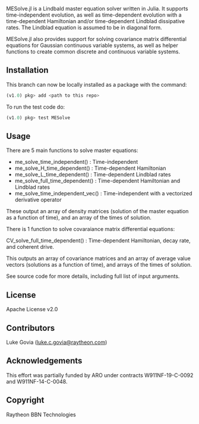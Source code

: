MESolve.jl is a Lindbald master equation solver written in Julia. It supports time-independent evolution, as well as time-dependent evolution with a time-dependent Hamiltonian and/or time-dependent Lindblad dissipative rates. The Lindblad equation is assumed to be in diagonal form.

MESolve.jl also provides support for solving covariance matrix differential equations for Gaussian continuous variable systems, as well as helper functions to create common discrete and continuous variable systems.


## Installation
This branch can now be locally installed as a package with the command:
```julia
(v1.0) pkg> add <path to this repo>
```

To run the test code do:
```julia
(v1.0) pkg> test MESolve
```

## Usage
There are 5 main functions to solve master equations:

* me_solve_time_independent() : Time-independent
* me_solve_H_time_dependent() : Time-dependent Hamiltonian
* me_solve_L_time_dependent() : Time-dependent Lindblad rates
* me_solve_full_time_dependent() : Time-dependent Hamiltonian and Lindblad rates
* me_solve_time_independent_vec() : Time-independent with a vectorized derivative operator

These output an array of density matrices (solution of the master equation as a function of time), and an array of the times of solution.

There is 1 function to solve covaraiance matrix differential equations:

CV_solve_full_time_dependent() : Time-dependent Hamiltonian, decay rate, and coherent drive.

This outputs an array of covariance matrices and an array of average value vectors (solutions as a function of time), and arrays of the times of solution.

See source code for more details, including full list of input arguments.

## License
Apache License v2.0

## Contributors
Luke Govia (luke.c.govia@raytheon.com)

## Acknowledgements
This effort was partially funded by ARO under contracts W911NF-19-C-0092 and W911NF-14-C-0048.

## Copyright
Raytheon BBN Technologies
